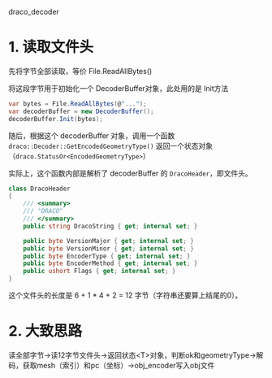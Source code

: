draco_decoder

# 1. 读取文件头

先将字节全部读取，等价 File.ReadAllBytes()

将这段字节用于初始化一个 DecoderBuffer对象，此处用的是 Init方法

``` C#
var bytes = File.ReadAllBytes(@"...");
var decoderBuffer = new DecoderBuffer();
decoderBuffer.Init(bytes);
```

随后，根据这个 decoderBuffer 对象，调用一个函数 `draco::Decoder::GetEncodedGeometryType()` 返回一个状态对象（`draco.StatusOr<EncodedGeometryType>`）

实际上，这个函数内部是解析了 decoderBuffer 的 `DracoHeader`，即文件头。

``` C#
class DracoHeader
{
    /// <summary>
    /// "DRACO"
    /// </summary>
    public string DracoString { get; internal set; }

    public byte VersionMajor { get; internal set; }
    public byte VersionMinor { get; internal set; }
    public byte EncoderType { get; internal set; }
    public byte EncoderMethod { get; internal set; }
    public ushort Flags { get; internal set; }
}
```

这个文件头的长度是 6 + 1 * 4 + 2 = 12 字节（字符串还要算上结尾的0）。

# 2. 大致思路

读全部字节→读12字节文件头→返回状态\<T\>对象，判断ok和geometryType→解码，获取mesh（索引）和pc（坐标）→obj_encoder写入obj文件